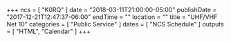+++
ncs = [ "K0RQ" ]
date = "2018-03-11T21:00:00-05:00"
publishDate = "2017-12-21T12:47:37-06:00"
endTime = ""
location = ""
title = "UHF/VHF Net 10"
categories = [ "Public Service" ]
dates = [ "NCS Schedule" ]
outputs = [ "HTML", "Calendar" ]
+++
